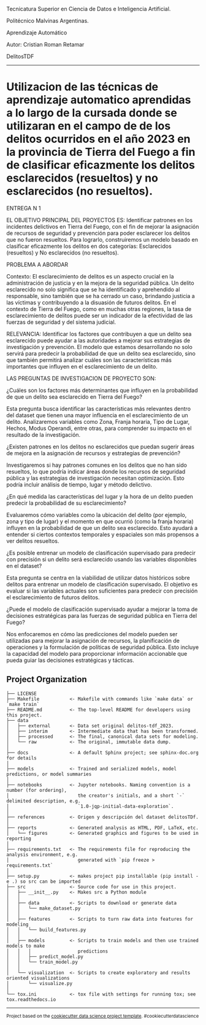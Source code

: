 Tecnicatura Superior en Ciencia de Datos e Inteligencia Artificial.

Politécnico Malvinas Argentinas.

Aprendizaje Automático

Autor: Cristian Roman Retamar

DelitosTDF

--------------------------------------------------------------------------
Utilizacion de las técnicas de aprendizaje automatico aprendidas a lo largo de la cursada donde se utilizaran en el campo de de los delitos ocurridos en el año 2023 en la provincia de Tierra del Fuego a fin de clasificar eficazmente los delitos esclarecidos (resueltos) y no esclarecidos (no resueltos).
==============================

ENTREGA N 1

EL OBJETIVO PRINCIPAL DEL PROYECTOS ES: Identificar patrones en los incidentes delictivos en Tierra del Fuego, con el fin de mejorar la asignación de recursos de seguridad y prevención para poder esclarecer los delitos que no fueron resueltos. Para lograrlo, construiremos un modelo basado en clasificar eficazmente los delitos en dos categorías: Esclarecidos (resueltos) y No esclarecidos (no resueltos).

PROBLEMA A ABORDAR

Contexto:
El esclarecimiento de delitos es un aspecto crucial en la administración de justicia y en la mejora de la seguridad pública. Un delito esclarecido no solo significa que se ha identificado y aprehendido al responsable, sino también que se ha cerrado un caso, brindando justicia a las víctimas y contribuyendo a la disuasión de futuros delitos. En el contexto de Tierra del Fuego, como en muchas otras regiones, la tasa de esclarecimiento de delitos puede ser un indicador de la efectividad de las fuerzas de seguridad y del sistema judicial.

RELEVANCIA:
Identificar los factores que contribuyen a que un delito sea esclarecido puede ayudar a las autoridades a mejorar sus estrategias de investigación y prevención. El modelo que estamos desarrollando no solo servirá para predecir la probabilidad de que un delito sea esclarecido, sino que también permitirá analizar cuáles son las características más importantes que influyen en el esclarecimiento de un delito.

LAS PREGUNTAS DE INVESTIGACION DE PROYECTO SON:

¿Cuáles son los factores más determinantes que influyen en la probabilidad de que un delito sea esclarecido en Tierra del Fuego?

Esta pregunta busca identificar las características más relevantes dentro del dataset que tienen una mayor influencia en el esclarecimiento de un delito. Analizaremos variables como Zona, Franja horaria, Tipo de Lugar, Hechos, Modus Operandi, entre otras, para comprender su impacto en el resultado de la investigación.


¿Existen patrones en los delitos no esclarecidos que puedan sugerir áreas de mejora en la asignación de recursos y estrategias de prevención?

Investigaremos si hay patrones comunes en los delitos que no han sido resueltos, lo que podría indicar áreas donde los recursos de seguridad pública y las estrategias de investigación necesitan optimización. Esto podría incluir análisis de tiempo, lugar y método delictivo.


¿En qué medida las características del lugar y la hora de un delito pueden predecir la probabilidad de su esclarecimiento?

Evaluaremos cómo variables como la ubicación del delito (por ejemplo, zona y tipo de lugar) y el momento en que ocurrió (como la franja horaria) influyen en la probabilidad de que un delito sea esclarecido. Esto ayudará a entender si ciertos contextos temporales y espaciales son más propensos a ver delitos resueltos.


¿Es posible entrenar un modelo de clasificación supervisado para predecir con precisión si un delito será esclarecido usando las variables disponibles en el dataset?

Esta pregunta se centra en la viabilidad de utilizar datos históricos sobre delitos para entrenar un modelo de clasificación supervisado. El objetivo es evaluar si las variables actuales son suficientes para predecir con precisión el esclarecimiento de futuros delitos.


¿Puede el modelo de clasificación supervisado ayudar a mejorar la toma de decisiones estratégicas para las fuerzas de seguridad pública en Tierra del Fuego?

Nos enfocaremos en cómo las predicciones del modelo pueden ser utilizadas para mejorar la asignación de recursos, la planificación de operaciones y la formulación de políticas de seguridad pública. Esto incluye la capacidad del modelo para proporcionar información accionable que pueda guiar las decisiones estratégicas y tácticas.

Project Organization
------------

    ├── LICENSE
    ├── Makefile           <- Makefile with commands like `make data` or `make train`
    ├── README.md          <- The top-level README for developers using this project.
    ├── data
    │   ├── external       <- Data set original delitos-tdf_2023.
    │   ├── interim        <- Intermediate data that has been transformed.
    │   ├── processed      <- The final, canonical data sets for modeling.
    │   └── raw            <- The original, immutable data dump.
    │
    ├── docs               <- A default Sphinx project; see sphinx-doc.org for details
    │
    ├── models             <- Trained and serialized models, model predictions, or model summaries
    │
    ├── notebooks          <- Jupyter notebooks. Naming convention is a number (for ordering),
    │                         the creator's initials, and a short `-` delimited description, e.g.
    │                         `1.0-jqp-initial-data-exploration`.
    │
    ├── references         <- Origen y descripción del dataset delitosTDf.
    │
    ├── reports            <- Generated analysis as HTML, PDF, LaTeX, etc.
    │   └── figures        <- Generated graphics and figures to be used in reporting
    │
    ├── requirements.txt   <- The requirements file for reproducing the analysis environment, e.g.
    │                         generated with `pip freeze > requirements.txt`
    │
    ├── setup.py           <- makes project pip installable (pip install -e .) so src can be imported
    ├── src                <- Source code for use in this project.
    │   ├── __init__.py    <- Makes src a Python module
    │   │
    │   ├── data           <- Scripts to download or generate data
    │   │   └── make_dataset.py
    │   │
    │   ├── features       <- Scripts to turn raw data into features for modeling
    │   │   └── build_features.py
    │   │
    │   ├── models         <- Scripts to train models and then use trained models to make
    │   │   │                 predictions
    │   │   ├── predict_model.py
    │   │   └── train_model.py
    │   │
    │   └── visualization  <- Scripts to create exploratory and results oriented visualizations
    │       └── visualize.py
    │
    └── tox.ini            <- tox file with settings for running tox; see tox.readthedocs.io


--------

<p><small>Project based on the <a target="_blank" href="https://drivendata.github.io/cookiecutter-data-science/">cookiecutter data science project template</a>. #cookiecutterdatascience</small></p>
